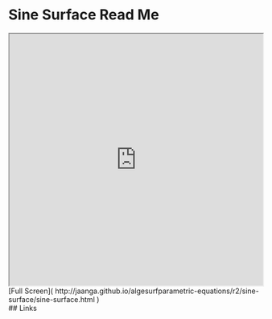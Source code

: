 Sine Surface Read Me
===

<iframe src='http://jaanga.github.io/algesurf/parametric-equations/r2/sine-surface/sine-surface.html' width=100% height=500px >
There is an `iframe` here. It is not visible when viewed on github.com/algesurf. To view, please see 'Project Links' below.
</iframe>
[Full Screen]( http://jaanga.github.io/algesurfparametric-equations/r2/sine-surface/sine-surface.html )
<br>
## Links 
<http://www.3d-meier.de/tut3/Seite20.html>  
